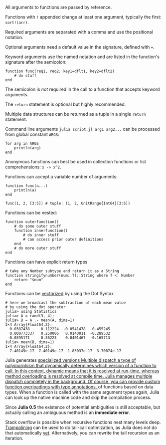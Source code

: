All arguments to functions are passed by reference.

Functions with `!` appended change at least one argument, typically the first:
`sort!(arr)`.

Required arguments are separated with a comma and use the positional notation.

Optional arguments need a default value in the signature, defined with `=`.

Keyword arguments use the named notation and are listed in the function's
signature after the semicolon:

````
function func(req1, req2; key1=dflt1, key2=dflt2)
    # do stuff
end
````

The semicolon is *not* required in the call to a function that accepts keyword arguments.

The `return` statement is optional but highly recommended.

Multiple data structures can be returned as a tuple in a single `return` statement.

Command line arguments `julia script.jl arg1 arg2...` can be processed from global
constant `ARGS`:

```
for arg in ARGS
    println(arg)
end
```

Anonymous functions can best be used in collection functions or list comprehensions:
`x -> x^2`.

Functions can accept a variable number of arguments:

```
function func(a...)
    println(a)
end

func(1, 2, [3:5]) # tuple: (1, 2, UnitRange{Int64}[3:5])
```

Functions can be nested:

```
function outerfunction()
    # do some outer stuff
    function innerfunction()
        # do inner stuff
        # can access prior outer definitions
    end
    # do more outer stuff
end
```

Functions can have explicit return types

```
# take any Number subtype and return it as a String
function stringifynumber(num::T)::String where T <: Number
    return "$num"
end
```

Functions can be
[vectorized](https://docs.julialang.org/en/v1/manual/functions/#man-vectorized-1)
by using the Dot Syntax

```
# here we broadcast the subtraction of each mean value
# by using the dot operator
julia> using Statistics
julia> A = rand(3, 4);
julia> B = A .- mean(A, dims=1)
3×4 Array{Float64,2}:
  0.0387438     0.112224  -0.0541478   0.455245
  0.000773337   0.250006   0.0140011  -0.289532
 -0.0395171    -0.36223    0.0401467  -0.165713
julia> mean(B, dims=1)
1×4 Array{Float64,2}:
 -7.40149e-17  7.40149e-17  1.85037e-17  3.70074e-17
```

Julia generates <a class="tooltip" href="#">specialized versions<span> Multiple dispatch a type of
polymorphism that dynamically determines which version of a function to
call. In this context, dynamic means that it is resolved at run-time,
whereas method overloading is resolved at compile time. Julia manages
multiple dispatch completely in the background. Of course, you can
provide custom function overloadings with type annotations. </span></a>
of functions based on data types. When a function is called with the
same argument types again, Julia can look up the native machine code and
skip the compilation process.

Since **Julia 0.5** the existence of potential
ambiguities is still acceptable, but actually calling an ambiguous
method is an **immediate error**.

Stack overflow is possible when recursive functions nest many levels
deep. [Trampolining](https://web.archive.org/web/20140420011956/http://blog.zachallaun.com/post/jumping-julia) can
be used to do tail-call optimization, as Julia does not do that
automatically [yet](https://github.com/JuliaLang/julia/issues/4964).
Alternatively, you can rewrite the tail recursion as an iteration.
